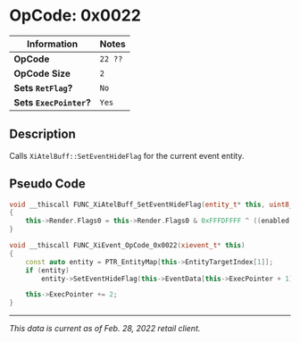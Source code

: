 # OpCode: 0x0022

| Information               | Notes |
|---                        |---    |
| **OpCode**                | `22 ??` |
| **OpCode Size**           | `2`   |
| **Sets `RetFlag`?**       | `No`  |
| **Sets `ExecPointer`?**   | `Yes` |

## Description

Calls `XiAtelBuff::SetEventHideFlag` for the current event entity.

## Pseudo Code

```cpp
void __thiscall FUNC_XiAtelBuff_SetEventHideFlag(entity_t* this, uint8_t enabled)
{
    this->Render.Flags0 = this->Render.Flags0 & 0xFFFDFFFF ^ ((enabled & 1) << 17);
}

void __thiscall FUNC_XiEvent_OpCode_0x0022(xievent_t* this)
{
    const auto entity = PTR_EntityMap[this->EntityTargetIndex[1]];
    if (entity)
        entity->SetEventHideFlag(this->EventData[this->ExecPointer + 1]);

    this->ExecPointer += 2;
}
```

---

_This data is current as of Feb. 28, 2022 retail client._